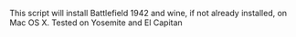 This script will install Battlefield 1942 and wine, if not already installed, on Mac OS X. Tested on Yosemite and El Capitan
